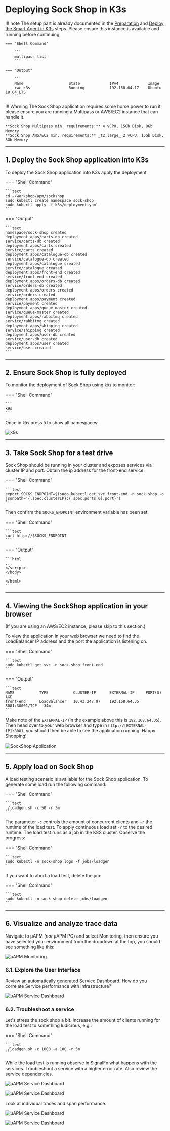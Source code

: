 # Deploying Sock Shop in K3s

!!! note
    The setup part is already documented in the [Preparation](../../smartagent/prep/) and [Deploy the Smart Agent in K3s](../../smartagent/k3s/) steps. Please ensure this instance is available and running before continuing.

    === "Shell Command"

        ```
        multipass list
        ```

    === "Output"

        ```
        Name                    State             IPv4             Image
        rwc-k3s                 Running           192.168.64.17    Ubuntu 18.04 LTS
        ```

!!! Warning
    The Sock Shop application requires some horse power to run it, please ensure you are running a Multipass or AWS/EC2 instance that can handle it.

    **Sock Shop Multipass min. requirements:** 4 vCPU, 15Gb Disk, 8Gb Memory 
    **Sock Shop AWS/EC2 min. requirements:** _t2.large_ 2 vCPU, 15Gb Disk, 8Gb Memory

---

## 1. Deploy the Sock Shop application into K3s

To deploy the Sock Shop application into K3s apply the deployment

=== "Shell Command"

    ```text
    cd ~/workshop/apm/sockshop
    sudo kubectl create namespace sock-shop
    sudo kubectl apply -f k8s/deployment.yaml
    ```

=== "Output"

    ```text
    namespace/sock-shop created
    deployment.apps/carts-db created
    service/carts-db created
    deployment.apps/carts created
    service/carts created
    deployment.apps/catalogue-db created
    service/catalogue-db created
    deployment.apps/catalogue created
    service/catalogue created
    deployment.apps/front-end created
    service/front-end created
    deployment.apps/orders-db created
    service/orders-db created
    deployment.apps/orders created
    service/orders created
    deployment.apps/payment created
    service/payment created
    deployment.apps/queue-master created
    service/queue-master created
    deployment.apps/rabbitmq created
    service/rabbitmq created
    deployment.apps/shipping created
    service/shipping created
    deployment.apps/user-db created
    service/user-db created
    deployment.apps/user created
    service/user created
    ```

---

## 2. Ensure Sock Shop is fully deployed

To monitor the deployment of Sock Shop using `k9s` to monitor:

=== "Shell Command"

    ```
    k9s
    ```

Once in `k9s` press `0` to show all namespaces:

![k9s](../images/apm/k9s.png)

---

## 3. Take Sock Shop for a test drive

Sock Shop should be running in your cluster and exposes services via cluster IP and port. Obtain the ip address for the front-end service.

=== "Shell Command"

    ```text
    export SOCKS_ENDPOINT=$(sudo kubectl get svc front-end -n sock-shop -o jsonpath='{.spec.clusterIP}:{.spec.ports[0].port}')
    ```

Then confirm the `SOCKS_ENDPOINT` environment variable has been set:

=== "Shell Command"

    ```text
    curl http://$SOCKS_ENDPOINT
    ```

=== "Output"

    ```html
    ...
    </script>
    </body>

    </html>
    ```

---

## 4. Viewing the SockShop application in your browser

(If you are using an AWS/EC2 instance, please skip to this section.)

To view the application in your web browser we need to find the LoadBalancer IP address and the port the application is listening on.

=== "Shell Command"

    ```text
    sudo kubectl get svc -n sock-shop front-end
    ```

=== "Output"

    ```text
    NAME           TYPE           CLUSTER-IP      EXTERNAL-IP     PORT(S)          AGE
    front-end      LoadBalancer   10.43.247.97    192.168.64.35   8081:30001/TCP   34m
    ```

Make note of the `EXTERNAL-IP` (in the example above this is `192.168.64.35`). Then head over to your web browser and type in `http://[EXTERNAL-IP]:8081`, you should then be able to see the application running. Happy Shopping!

![SockShop Application](../images/apm/sockshop-app.png)

---

## 5. Apply load on Sock Shop

A load testing scenario is available for the Sock Shop application. To generate some load run the following command:

=== "Shell Command"

    ```text
    ./loadgen.sh -c 50 -r 3m
    ```

The parameter `-c` controls the amount of concurrent clients and `-r` the runtime of the load test. To apply continuous load set `-r` to the desired runtime. The load test runs as a job in the K8S cluster. Observe the progress:

=== "Shell Command"

    ```text
    sudo kubectl -n sock-shop logs -f jobs/loadgen
    ```

If you want to abort a load test, delete the job:

=== "Shell Command"

    ```text
    sudo kubectl -n sock-shop delete jobs/loadgen
    ```

---

## 6. Visualize and analyze trace data

Navigate to µAPM (*not* µAPM PG) and select Monitoring, then ensure you have selected your environment from the dropdown at the top, you should see something like this:

![µAPM Monitoring](../images/apm/sockshop-monitoring.png)

### 6.1. Explore the User Interface

Review an automatically generated Service Dashboard. How do you correlate Service performance with Infrastructure?

![µAPM Service Dashboard](../images/apm/sockshop-service-dash.png)

### 6.2. Troubleshoot a service

Let's stress the sock shop a bit. Increase the amount of clients running for the load test to something ludicrous, e.g.:

=== "Shell Command"

    ```text
    ./loadgen.sh -c 1000 -a 100 -r 5m
    ```

While the load test is running observe in SignalFx what happens with the services. Troubleshoot a service with a higher error rate. Also review the service dependencies.

![µAPM Service Dashboard](../images/apm/sockshop-troubleshoot.png)

![µAPM Service Dashboard](../images/apm/sockshop-deps.png)

Look at individual traces and span performance.

![µAPM Service Dashboard](../images/apm/sockshop-waterfall.png)

![µAPM Service Dashboard](../images/apm/sockshop-spanperf.png)
